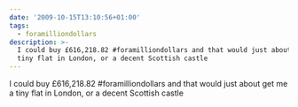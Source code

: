 ```yaml
---
date: '2009-10-15T13:10:56+01:00'
tags:
  - foramilliondollars
description: >-
  I could buy £616,218.82 #foramilliondollars and that would just about get me a
  tiny flat in London, or a decent Scottish castle
---
```

I could buy £616,218.82 #foramilliondollars and that would just about get me a tiny flat in London, or a decent Scottish castle
